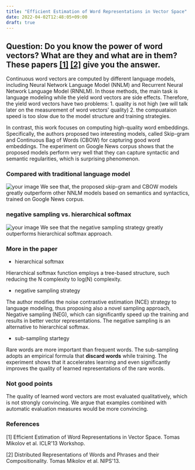 ```yaml
---
title: "Efficient Estimation of Word Representations in Vector Space"
date: 2022-04-02T12:48:05+09:00
draft: true
---
```

## Question: Do you know the power of word vectors? What are they and what are in them?  These papers [[1]](https://arxiv.org/pdf/1301.3781.pdf) [[2]](https://proceedings.neurips.cc/paper/2013/file/9aa42b31882ec039965f3c4923ce901b-Paper.pdf) give you the answer. 

Continuous word vectors are computed by different language models, including Neural Network Language
Model (NNLM) and Recurrent Neural Network Language Model (RNNLM). In those methods, the main task is 
language modeling while the yield word vectors are side effects. Therefore, the yield word vectors have two
problems: 1. quality is not high (we will talk later on the measurement of word vectors' quality) 2. the compuataion speed
is too slow due to the model structure and training strategies. 

In contrast, this work focuses on computing high-quality word embeddings. Specifically, 
the authors proposed two interesting models, called Skip-gram and Continuous Bag of Words (CBOW) 
for capturing good word embeddings. The experiment on Google News corpus shows that the proposed models 
perform very well that they can capture syntactic and semantic regularities, which is surprising phenomenon.

### Compared with traditional language model 
![your image](/images/20.png)
We see that, the proposed skip-gram and CBOW models greatly outperform other NNLM models based on semantics
and syntactics, trained on Google News corpus. 

### negative sampling vs. hierarchical softmax
![your image](/images/21.png)
We see that the negative sampling strategy greatly outperforms hierarchical softmax approach. 

### More in the paper

- hierarchical softmax

Hierarchical softmax function employs a tree-based structure, such reducing the N complexity to log(N) complexity.


- negative sampling strategy

The author modifies the noise contrastive estimation (NCE) strategy to language modeling, thus proposing also a novel sampling approach, 
Negative sampling (NEG),  which can significantly speed up the training and results in better vector representations. The negative sampling
is an alternative to hierarchical softmax. 

- sub-sampling startegy

Rare words are more important than frequent words. The sub-sampling adopts an empirical formula that 
**discard words** while training. The experiment shows that it accelerates learning and even
significantly improves the quality of learned representations of the rare words. 


### Not good points

The quality of learned word vectors are most evaluated qualitatively, which is not 
strongly convincing. We argue that examples combined with automatic evaluation measures 
would be more convincing. 

### References

[1] Efficient Estimation of Word Representations in Vector Space. Tomas Mikolov et al. ICLR'13 Workshop.

[2] Distributed Representations of Words and Phrases and their Compositionality. Tomas Mikolov et al. NIPS'13.